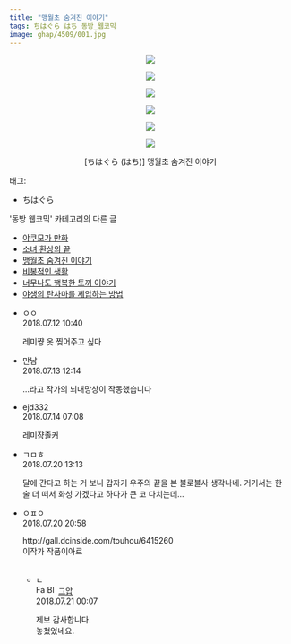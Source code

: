 ```yaml
---
title: "맹월초 숨겨진 이야기"
tags: ちはぐら はち 동방_웹코믹
image: ghap/4509/001.jpg
---
```

<div class="article">
<p style="text-align: center; clear: none; float: none;"><img src="{{ site.nasurl }}/ghap/4509/001.jpg"/></p>
<p style="text-align: center; clear: none; float: none;"><img src="{{ site.nasurl }}/ghap/4509/002.jpg"/></p>
<p style="text-align: center; clear: none; float: none;"><img src="{{ site.nasurl }}/ghap/4509/003.jpg"/></p>
<p style="text-align: center; clear: none; float: none;"><img src="{{ site.nasurl }}/ghap/4509/004.jpg"/></p>
<p style="text-align: center; clear: none; float: none;"><img src="{{ site.nasurl }}/ghap/4509/005.jpg"/></p>
<p style="text-align: center; clear: none; float: none;"><img src="{{ site.nasurl }}/ghap/4509/006.jpg"/></p>
<p style="text-align: center; clear: none; float: none;">[ちはぐら (はち)] 맹월초 숨겨진 이야기</p>
</div><div class="tagTrail">
<p>태그: </p>
<ul>
<li>ちはぐら</li>
</ul>
</div><div class="another">
<p>'동방 웹코믹' 카테고리의 다른 글</p>
<ul>
<li><a href="/2018-07-16-ghap_4525">야쿠모가 만화</a></li>
<li><a href="/2018-07-16-ghap_4517">소녀 환상의 끝</a></li>
<li><a href="/2018-07-10-ghap_4509">맹월초 숨겨진 이야기</a></li>
<li><a href="/2018-07-08-ghap_4495">비봉적인 생활</a></li>
<li><a href="/2018-07-08-ghap_4492">너무나도 행복한 토끼 이야기</a></li>
<li><a href="/2018-07-04-ghap_4490">야생의 란사마를 제압하는 방법</a></li>
</ul>
</div><div class="cb_module cb_fluid">
<div class="cb_wrt cb_profile">
<div class="comment">
<ul>
<li class="cb_thumb_off" id="comment15284736">
<div class="cb_comment_area">
<div class="cb_info_area">
<div class="cb_section">
<span class="cb_nick_name">ㅇㅇ</span>
</div>
<div class="cb_section">
<span class="cb_date">2018.07.12 10:40 </span>
</div>
</div>
<div class="cb_dsc_comment">
<p class="cb_dsc">
											레미쨩 옷 찢어주고 싶다
										</p>
</div>
</div></li>
<li class="cb_thumb_off" id="comment15285893">
<div class="cb_comment_area">
<div class="cb_info_area">
<div class="cb_section">
<span class="cb_nick_name">만남</span>
</div>
<div class="cb_section">
<span class="cb_date">2018.07.13 12:14 </span>
</div>
</div>
<div class="cb_dsc_comment">
<p class="cb_dsc">
											...라고 작가의 뇌내망상이 작동했습니다
										</p>
</div>
</div></li>
<li class="cb_thumb_off" id="comment15286406">
<div class="cb_comment_area">
<div class="cb_info_area">
<div class="cb_section">
<span class="cb_nick_name">ejd332</span>
</div>
<div class="cb_section">
<span class="cb_date">2018.07.14 07:08 </span>
</div>
</div>
<div class="cb_dsc_comment">
<p class="cb_dsc">
											레미쟝졸커
										</p>
</div>
</div></li>
<li class="cb_thumb_off" id="comment15290614">
<div class="cb_comment_area">
<div class="cb_info_area">
<div class="cb_section">
<span class="cb_nick_name">ㄱㅁㅎ</span>
</div>
<div class="cb_section">
<span class="cb_date">2018.07.20 13:13 </span>
</div>
</div>
<div class="cb_dsc_comment">
<p class="cb_dsc">
											달에 간다고 하는 거 보니 갑자기 우주의 끝을 본 불로불사 생각나네. 거기서는 한 술 더 떠서 화성 가겠다고 하다가 큰 코 다치는데...
										</p>
</div>
</div></li>
<li class="cb_thumb_off" id="comment15290825">
<div class="cb_comment_area">
<div class="cb_info_area">
<div class="cb_section">
<span class="cb_nick_name">ㅇㅍㅇ</span>
</div>
<div class="cb_section">
<span class="cb_date">2018.07.20 20:58 </span>
</div>
</div>
<div class="cb_dsc_comment">
<p class="cb_dsc">
											http://gall.dcinside.com/touhou/6415260<br/>
이작가 작품이아르<br/>
<br/>
</p>
</div>
<ul>
<li class="cb_thumb_off" id="comment15290952">
<span class="cb_bu_subnode">ㄴ</span>
<div class="cb_comment_area">
<div class="cb_info_area">
<div class="cb_section">
<span class="cb_nick_name"><img alt="Favicon of https://ghaptouhou.tistory.com" height="16" onerror="this.onerror=null;this.parentNode.removeChild(this)" src="https://ghaptouhou.tistory.com/favicon.ico" width="16"/> <img alt="BlogIcon" height="16" onerror="this.parentNode.removeChild(this)" src="https://ghaptouhou.tistory.com/index.gif" width="16"/> <a href="https://ghaptouhou.tistory.com" onclick="return openLinkInNewWindow(this)"> 그압</a><span class="tistoryProfileLayerTrigger" onclick='TistoryProfile.show(event, this, {"title":"\uc800\uae30 \uc774\uac70 \ub098\uc911\uc5d0 \uc218\uc815 \uac00\ub2a5\ud558\ub098\uc694","url":"https:\/\/ghap.tistory.com","nickname":"\uadf8\uc555","items":[]}); return false;'></span></span>
</div>
<div class="cb_section">
<span class="cb_date">2018.07.21 00:07 </span>
</div>
</div>
<div class="cb_dsc_comment">
<p class="cb_dsc">
																제보 감사합니다.<br/>
놓쳤었네요.
															</p>
</div>
</div>
</li>
</ul>
</div></li>
</ul>
</div>
</div><!-- commentList close -->
</div>